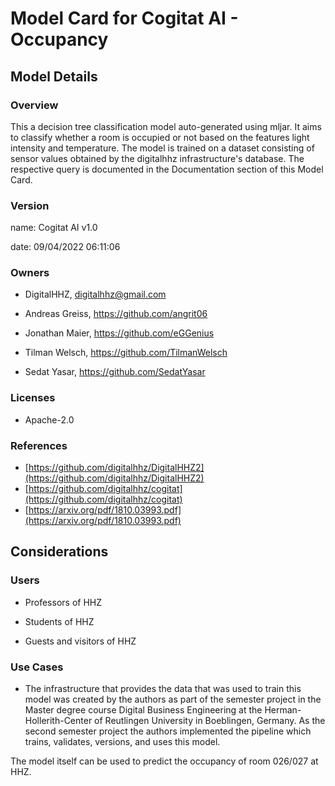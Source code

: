 





# Model Card for Cogitat AI - Occupancy

## Model Details

### Overview
This a decision tree classification model auto-generated using mljar. 
It aims to classify whether a room is occupied or not based on the features light intensity and 
temperature. The model is trained on a dataset consisting of sensor values obtained by the 
digitalhhz infrastructure&#39;s database. The respective query is documented in the Documentation 
section of this Model Card. 

### Version

name: Cogitat AI v1.0  

date: 09/04/2022 06:11:06  

### Owners

* DigitalHHZ, digitalhhz@gmail.com

* Andreas Greiss, https://github.com/angrit06

* Jonathan Maier, https://github.com/eGGenius

* Tilman Welsch, https://github.com/TilmanWelsch

* Sedat Yasar, https://github.com/SedatYasar


### Licenses

* Apache-2.0

### References

* [https://github.com/digitalhhz/DigitalHHZ2](https://github.com/digitalhhz/DigitalHHZ2)
* [https://github.com/digitalhhz/cogitat](https://github.com/digitalhhz/cogitat)
* [https://arxiv.org/pdf/1810.03993.pdf](https://arxiv.org/pdf/1810.03993.pdf)



## Considerations

### Users

* Professors of HHZ

* Students of HHZ

* Guests and visitors of HHZ


### Use Cases

* The infrastructure that provides the data that was used to train this model was 
created by the authors as part of the semester project in the Master degree course Digital Business 
Engineering at the Herman-Hollerith-Center of Reutlingen University in Boeblingen, Germany. 
As the second semester project the authors implemented the pipeline which trains, validates, 
versions, and uses this model. 

The model itself can be used to predict the occupancy of room 026/027 at HHZ.


